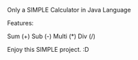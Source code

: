 Only a SIMPLE Calculator in Java Language

Features:

Sum (+)
Sub (-)
Multi (*)
Div (/)

Enjoy this SIMPLE project. :D

